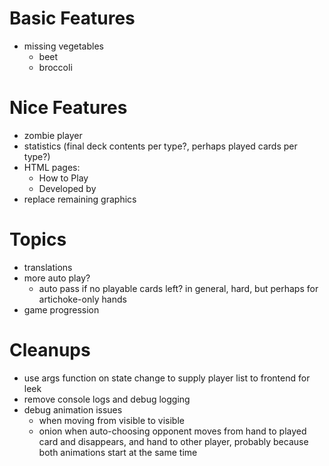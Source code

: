 Basic Features
===
- missing vegetables
  - beet
  - broccoli

Nice Features
===
- zombie player
- statistics (final deck contents per type?, perhaps played cards per type?)
- HTML pages:
  - How to Play
  - Developed by
- replace remaining graphics

Topics
===
- translations
- more auto play?
  - auto pass if no playable cards left? in general, hard, but perhaps for artichoke-only hands
- game progression

Cleanups
===
- use args function on state change to supply player list to frontend for leek
- remove console logs and debug logging
- debug animation issues
  - when moving from visible to visible
  - onion when auto-choosing opponent moves from hand to played card and disappears, and hand to other player,
    probably because both animations start at the same time
